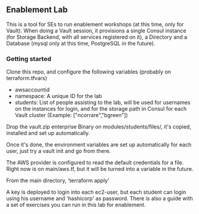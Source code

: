 ## Enablement Lab
This is a tool for SEs to run enablement workshops (at this time, only for Vault).
When doing a Vault session, it provisions a single Consul instance (for Storage Backend, with all services registered on it), a Directory and a Database (mysql only at this time, PostgreSQL in the future).

### Getting started
Clone this repo, and configure the following variables (probably on terraform.tfvars)
- awsaccountid
- namespace: A unique ID for the lab
- students: List of people assisting to the lab, will be used for usernames on the instances for login, and for the storage path in Consul for each Vault cluster (Example: ["ncorrare","bgreen"])


Drop the vault.zip enterprise Binary on modules/students/files/, it's copied, installed and set up automatically.

Once it's done, the environment variables are set up automatically for each user, just try a vault init and go from there.

The AWS provider is configured to read the default credentials for a file. Right now is on main/aws.tf, but it will be turned into a variable in the future.

From the main directory, 'terraform apply'

A key is deployed to login into each ec2-user, but each student can login using his username and 'hashicorp' as password. There is also a guide with a set of exercises you can run in this lab for enablement.

